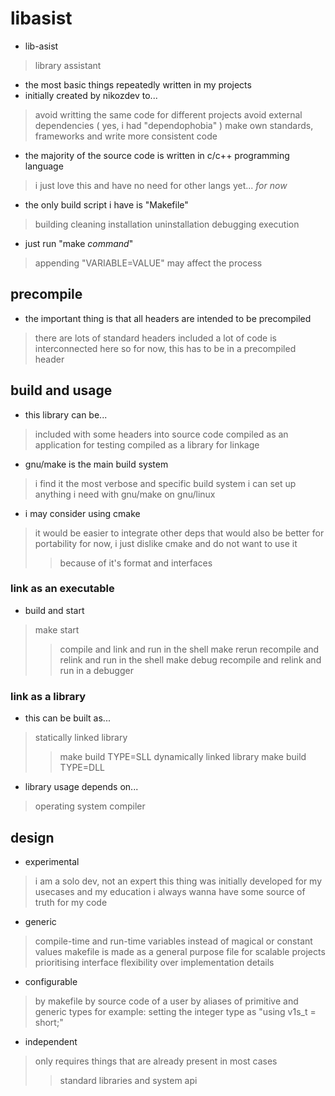 # libasist

- lib-asist
> library assistant
- the most basic things repeatedly written in my projects
- initially created by nikozdev to...
> avoid writting the same code for different projects
> avoid external dependencies ( yes, i had "dependophobia" )
> make own standards, frameworks and write more consistent code
- the majority of the source code is written in c/c++ programming language
> i just love this and have no need for other langs yet... *for now*
- the only build script i have is "Makefile"
> building
> cleaning
> installation
> uninstallation
> debugging
> execution
- just run "make *command*"
> appending "VARIABLE=VALUE" may affect the process

## precompile

- the important thing is that all headers are intended to be precompiled
> there are lots of standard headers included
> a lot of code is interconnected here
> so for now, this has to be in a precompiled header

## build and usage

- this library can be...
> included with some headers into source code
> compiled as an application for testing
> compiled as a library for linkage
- gnu/make is the main build system
> i find it the most verbose and specific build system
> i can set up anything i need with gnu/make on gnu/linux
- i may consider using cmake
> it would be easier to integrate other deps
> that would also be better for portability
> for now, i just dislike cmake and do not want to use it
> > because of it's format and interfaces

### link as an executable

- build and start
> make start
> > compile and link and run in the shell
> make rerun
> > recompile and relink and run in the shell
> make debug
> > recompile and relink and run in a debugger

### link as a library

- this can be built as...
> statically linked library
> > make build TYPE=SLL
> dynamically linked library
> > make build TYPE=DLL
- library usage depends on...
> operating system
> compiler

## design

- experimental
> i am a solo dev, not an expert
> this thing was initially developed for my usecases and my education
> i always wanna have some source of truth for my code
- generic
> compile-time and run-time variables instead of magical or constant values
> makefile is made as a general purpose file for scalable projects
> prioritising interface flexibility over implementation details
- configurable
> by makefile
> by source code of a user
> by aliases of primitive and generic types
> for example: setting the integer type as "using v1s\_t = short;"
- independent
> only requires things that are already present in most cases
> > standard libraries and system api
